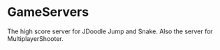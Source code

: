 GameServers
===========

The high score server for JDoodle Jump and Snake. Also the server for MultiplayerShooter.
